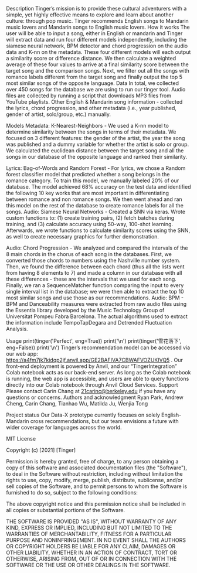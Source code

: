 Description
Tinger’s mission is to provide these cultural adventurers with a simple, yet highly effective means to explore and learn about another culture: through pop music. Tinger recommends English songs to Mandarin music lovers and Mandarin songs to English music lovers. 
How it works
The user will be able to input a song, either in English or mandarin and Tinger will extract data and run four different models independently, including the siamese neural network, BPM detector and chord progression on the audio data and K-nn on the metadata. These four different models will each output a similarity score or difference distance. We then calculate a weighted average of these four values to arrive at a final similarity score between the target song and the comparison songs. Next, we filter out all the songs with romance labels different from the target song and finally output the top 5 most similar songs of the opposite language.
Data
In total, we collected over 450 songs for the database we are using to run our tinger tool. 
Audio files are collected by running a script that downloads MP3 files from YouTube playlists.
Other English & Mandarin song information - collected the lyrics, chord progression, and other metadata (i.e., year published, gender of artist, solo/group, etc.) manually.
 
Models
Metadata: K-Nearest-Neighbors - 
We used a K-nn model to determine similarity between the songs in terms of their metadata. We focused on 3 different features: the gender of the artist, the year the song was published and a dummy variable for whether the artist is solo or group. We calculated the euclidean distance between the target song and all the songs in our database of the opposite language and ranked their similarity. 

Lyrics: Bag-of-Words and Random Forest -
For lyrics, we chose a Random forest classifier model that predicted whether a song belongs in the romance category. To train this model, we manually labeled 20% of our database. The model achieved 68% accuracy on the test data and identified the following 10 key works that are most important in differentiating between romance and non romance songs. We then went ahead and ran this model on the rest of the database to create romance labels for all the songs.
Audio: Siamese Neural Networks -
Created a SNN via keras. Wrote custom functions to: (1) create training pairs, (2) fetch batches during training, and (3) calculate accuracy using 50-way, 100-shot learning. Afterwards, we wrote functions to calculate similarity scores using the SNN, as well to create necessary graphics for further demonstration.


Audio: Chord Progression - 
We analyzed and compared the intervals of the 8 main chords in the chorus of each song in the databases. First, we converted those chords to numbers using the Nashville number system. Then, we found the difference between each chord (thus all the lists went from having 8 elements to 7) and made a column in our database with all these differences - these are the intervals that we used for each song. Finally, we ran a SequenceMatcher function comparing the input to every single interval list in the database; we were then able to extract the top 10 most similar songs and use those as our recommendations.
Audio: BPM -
BPM and Danceability measures were extracted from raw audio files using the Essentia library developed by the Music Technology Group of Universitat Pompeu Fabra Barcelona. The actual algorithms used to extract the information include TempoTapDegara and Detrended Fluctuation Analysis.
 
Usage
	print(tinger('Perfect', eng=True))
print('\n')
print(tinger('雪花落下', eng=False))
print('\n')
Tinger’s recommendation model can be accessed via our web app: https://a4fm7jk7kidqp2jf.anvil.app/GE2BAFIVA7CBWAFVOZUKIVQ5 . Our front-end deployment is powered by Anvil, and our “TingerIntegration” Colab notebook acts as our back-end server. As long as the Colab notebook is running, the web app is accessible, and users are able to query functions directly into our Colab notebook through Anvil Cloud Services.
Support
Please contact Carin Chang at 21carinc@berkeley.edu if you have any questions or concerns.
Authors and acknowledgment
Ryan Park, Andrew Cheng, Carin Chang, Tianhao Wu, Matilda Ju, Wenjia Tong

Project status
Our Data-X prototype currently focuses on solely English-Mandarin cross recommendations, but our team envisions a future with wider coverage for languages across the world.



MIT License

Copyright (c) [2021] [Tinger]

Permission is hereby granted, free of charge, to any person obtaining a copy
of this software and associated documentation files (the "Software"), to deal
in the Software without restriction, including without limitation the rights
to use, copy, modify, merge, publish, distribute, sublicense, and/or sell
copies of the Software, and to permit persons to whom the Software is
furnished to do so, subject to the following conditions:

The above copyright notice and this permission notice shall be included in all
copies or substantial portions of the Software.

THE SOFTWARE IS PROVIDED "AS IS", WITHOUT WARRANTY OF ANY KIND, EXPRESS OR
IMPLIED, INCLUDING BUT NOT LIMITED TO THE WARRANTIES OF MERCHANTABILITY,
FITNESS FOR A PARTICULAR PURPOSE AND NONINFRINGEMENT. IN NO EVENT SHALL THE
AUTHORS OR COPYRIGHT HOLDERS BE LIABLE FOR ANY CLAIM, DAMAGES OR OTHER
LIABILITY, WHETHER IN AN ACTION OF CONTRACT, TORT OR OTHERWISE, ARISING FROM,
OUT OF OR IN CONNECTION WITH THE SOFTWARE OR THE USE OR OTHER DEALINGS IN THE
SOFTWARE.

